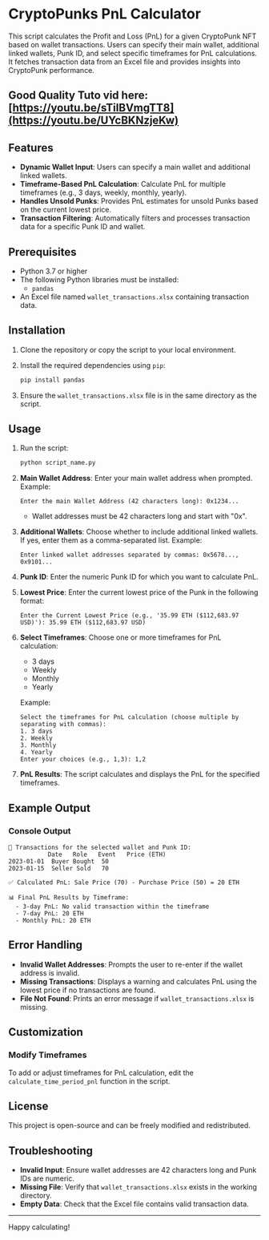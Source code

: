 
# CryptoPunks PnL Calculator

This script calculates the Profit and Loss (PnL) for a given CryptoPunk NFT based on wallet transactions. Users can specify their main wallet, additional linked wallets, Punk ID, and select specific timeframes for PnL calculations. It fetches transaction data from an Excel file and provides insights into CryptoPunk performance.

## Good Quality Tuto vid here: [https://youtu.be/sTiIBVmgTT8](https://youtu.be/UYcBKNzjeKw)

## Features

- **Dynamic Wallet Input**: Users can specify a main wallet and additional linked wallets.
- **Timeframe-Based PnL Calculation**: Calculate PnL for multiple timeframes (e.g., 3 days, weekly, monthly, yearly).
- **Handles Unsold Punks**: Provides PnL estimates for unsold Punks based on the current lowest price.
- **Transaction Filtering**: Automatically filters and processes transaction data for a specific Punk ID and wallet.

## Prerequisites

- Python 3.7 or higher
- The following Python libraries must be installed:
  - `pandas`
- An Excel file named `wallet_transactions.xlsx` containing transaction data.

## Installation

1. Clone the repository or copy the script to your local environment.

2. Install the required dependencies using `pip`:

   ```bash
   pip install pandas
   ```

3. Ensure the `wallet_transactions.xlsx` file is in the same directory as the script.

## Usage

1. Run the script:

   ```bash
   python script_name.py
   ```

2. **Main Wallet Address**: Enter your main wallet address when prompted. Example:

   ```
   Enter the main Wallet Address (42 characters long): 0x1234...
   ```

   - Wallet addresses must be 42 characters long and start with "0x".

3. **Additional Wallets**: Choose whether to include additional linked wallets. If yes, enter them as a comma-separated list. Example:

   ```
   Enter linked wallet addresses separated by commas: 0x5678..., 0x9101...
   ```

4. **Punk ID**: Enter the numeric Punk ID for which you want to calculate PnL.

5. **Lowest Price**: Enter the current lowest price of the Punk in the following format:

   ```
   Enter the Current Lowest Price (e.g., '35.99 ETH ($112,683.97 USD)'): 35.99 ETH ($112,683.97 USD)
   ```

6. **Select Timeframes**: Choose one or more timeframes for PnL calculation:

   - 3 days
   - Weekly
   - Monthly
   - Yearly

   Example:

   ```
   Select the timeframes for PnL calculation (choose multiple by separating with commas):
   1. 3 days
   2. Weekly
   3. Monthly
   4. Yearly
   Enter your choices (e.g., 1,3): 1,2
   ```

7. **PnL Results**: The script calculates and displays the PnL for the specified timeframes.

## Example Output

### Console Output

```
📜 Transactions for the selected wallet and Punk ID:
           Date   Role   Event   Price (ETH)
2023-01-01  Buyer Bought  50
2023-01-15  Seller Sold   70

✅ Calculated PnL: Sale Price (70) - Purchase Price (50) = 20 ETH

📊 Final PnL Results by Timeframe:
  - 3-day PnL: No valid transaction within the timeframe
  - 7-day PnL: 20 ETH
  - Monthly PnL: 20 ETH
```

## Error Handling

- **Invalid Wallet Addresses**: Prompts the user to re-enter if the wallet address is invalid.
- **Missing Transactions**: Displays a warning and calculates PnL using the lowest price if no transactions are found.
- **File Not Found**: Prints an error message if `wallet_transactions.xlsx` is missing.

## Customization

### Modify Timeframes

To add or adjust timeframes for PnL calculation, edit the `calculate_time_period_pnl` function in the script.

## License

This project is open-source and can be freely modified and redistributed.

## Troubleshooting

- **Invalid Input**: Ensure wallet addresses are 42 characters long and Punk IDs are numeric.
- **Missing File**: Verify that `wallet_transactions.xlsx` exists in the working directory.
- **Empty Data**: Check that the Excel file contains valid transaction data.

---

Happy calculating!

